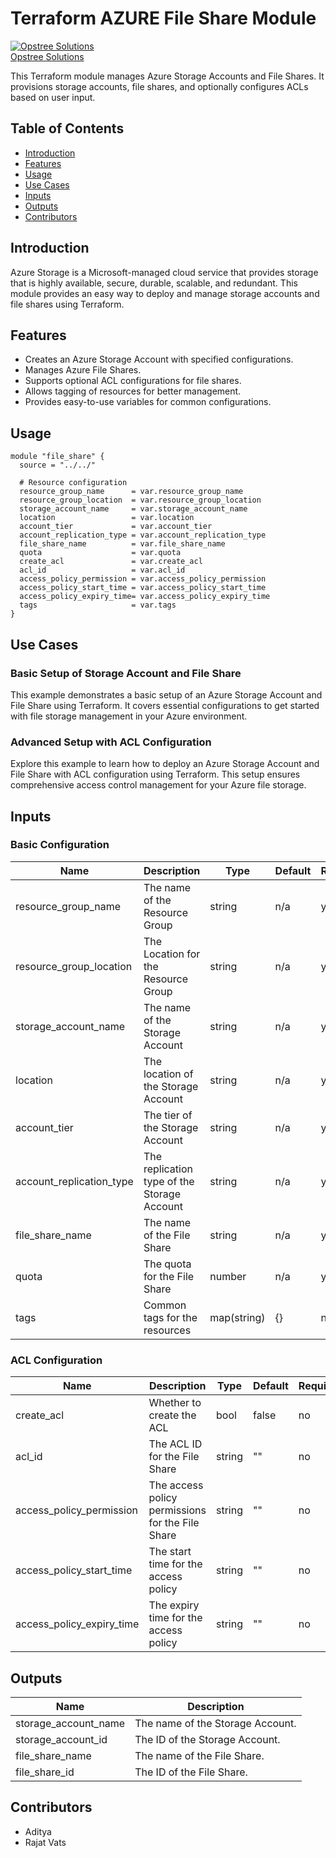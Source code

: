 # Terraform AZURE File Share Module

[![Opstree Solutions][opstree_avatar]][opstree_homepage]<br/>[Opstree Solutions][opstree_homepage]

[opstree_homepage]: https://opstree.github.io/
[opstree_avatar]: https://img.cloudposse.com/150x150/https://github.com/opstree.png

This Terraform module manages Azure Storage Accounts and File Shares. It provisions storage accounts, file shares, and optionally configures ACLs based on user input.

## Table of Contents

- [Introduction](#introduction)
- [Features](#features)
- [Usage](#usage)
- [Use Cases](#use-cases)
- [Inputs](#inputs)
- [Outputs](#outputs)
- [Contributors](#contributors)

## Introduction

Azure Storage is a Microsoft-managed cloud service that provides storage that is highly available, secure, durable, scalable, and redundant. This module provides an easy way to deploy and manage storage accounts and file shares using Terraform.

## Features

- Creates an Azure Storage Account with specified configurations.
- Manages Azure File Shares.
- Supports optional ACL configurations for file shares.
- Allows tagging of resources for better management.
- Provides easy-to-use variables for common configurations.

## Usage

```hcl
module "file_share" {
  source = "../../"

  # Resource configuration
  resource_group_name      = var.resource_group_name
  resource_group_location  = var.resource_group_location
  storage_account_name     = var.storage_account_name
  location                 = var.location
  account_tier             = var.account_tier
  account_replication_type = var.account_replication_type
  file_share_name          = var.file_share_name
  quota                    = var.quota
  create_acl               = var.create_acl
  acl_id                   = var.acl_id
  access_policy_permission = var.access_policy_permission
  access_policy_start_time = var.access_policy_start_time
  access_policy_expiry_time= var.access_policy_expiry_time
  tags                     = var.tags
} 
```
## Use Cases

### Basic Setup of Storage Account and File Share

This example demonstrates a basic setup of an Azure Storage Account and File Share using Terraform. It covers essential configurations to get started with file storage management in your Azure environment.

### Advanced Setup with ACL Configuration

Explore this example to learn how to deploy an Azure Storage Account and File Share with ACL configuration using Terraform. This setup ensures comprehensive access control management for your Azure file storage.

## Inputs

### Basic Configuration

| Name                     | Description                               | Type       | Default | Required |
|--------------------------|-------------------------------------------|------------|---------|----------|
| resource_group_name      | The name of the Resource Group            | string     | n/a     | yes      |
| resource_group_location  | The Location for the Resource Group       | string     | n/a     | yes      |
| storage_account_name     | The name of the Storage Account           | string     | n/a     | yes      |
| location                 | The location of the Storage Account       | string     | n/a     | yes      |
| account_tier             | The tier of the Storage Account           | string     | n/a     | yes      |
| account_replication_type | The replication type of the Storage Account | string   | n/a     | yes      |
| file_share_name          | The name of the File Share                | string     | n/a     | yes      |
| quota                    | The quota for the File Share              | number     | n/a     | yes      |
| tags                     | Common tags for the resources             | map(string) | {}    | no       |

### ACL Configuration

| Name                     | Description                               | Type     | Default | Required |
|--------------------------|-------------------------------------------|----------|---------|----------|
| create_acl               | Whether to create the ACL                 | bool     | false   | no       |
| acl_id                   | The ACL ID for the File Share             | string   | ""      | no       |
| access_policy_permission | The access policy permissions for the File Share | string | ""      | no       |
| access_policy_start_time | The start time for the access policy      | string   | ""      | no       |
| access_policy_expiry_time| The expiry time for the access policy     | string   | ""      | no       |

## Outputs

| Name                       | Description                                   |
|----------------------------|-----------------------------------------------|
| <a name="output_storage_account_name"></a> storage_account_name | The name of the Storage Account.               |
| <a name="output_storage_account_id"></a> storage_account_id     | The ID of the Storage Account.                 |
| <a name="output_file_share_name"></a> file_share_name           | The name of the File Share.                    |
| <a name="output_file_share_id"></a> file_share_id               | The ID of the File Share.                      |

## Contributors

- Aditya
- Rajat Vats
